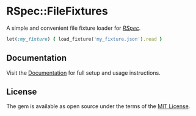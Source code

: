 # RSpec::FileFixtures

A simple and convenient file fixture loader for [_RSpec_](https://rspec.info/).

```ruby
let(:my_fixture) { load_fixture('my_fixture.json').read }
```

## Documentation

Visit the [Documentation](https://docs.bob.frl/rspec-file_fixtures) for full setup and usage instructions.

## License

The gem is available as open source under the terms of the [MIT License](https://opensource.org/licenses/MIT).
